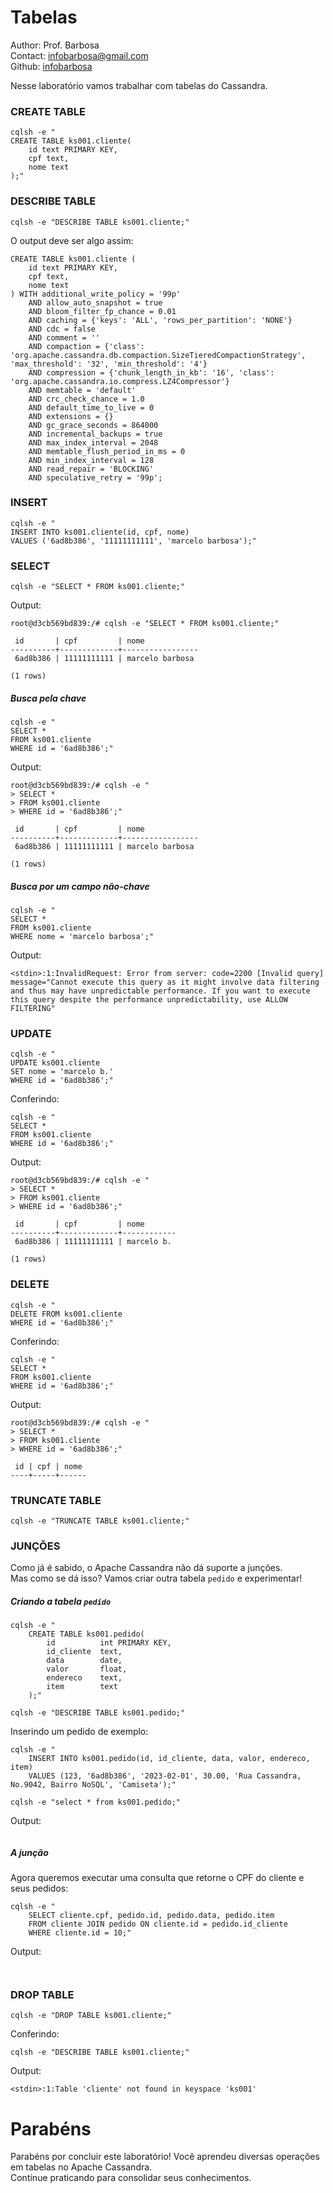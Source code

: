 # Tabelas
Author: Prof. Barbosa<br>
Contact: infobarbosa@gmail.com<br>
Github: [infobarbosa](https://github.com/infobarbosa)

Nesse laboratório vamos trabalhar com tabelas do Cassandra.

### CREATE TABLE
```
cqlsh -e "
CREATE TABLE ks001.cliente(
    id text PRIMARY KEY, 
    cpf text, 
    nome text
);"
```

### DESCRIBE TABLE
```
cqlsh -e "DESCRIBE TABLE ks001.cliente;"

```

O output deve ser algo assim:
```
CREATE TABLE ks001.cliente (
    id text PRIMARY KEY,
    cpf text,
    nome text
) WITH additional_write_policy = '99p'
    AND allow_auto_snapshot = true
    AND bloom_filter_fp_chance = 0.01
    AND caching = {'keys': 'ALL', 'rows_per_partition': 'NONE'}
    AND cdc = false
    AND comment = ''
    AND compaction = {'class': 'org.apache.cassandra.db.compaction.SizeTieredCompactionStrategy', 'max_threshold': '32', 'min_threshold': '4'}
    AND compression = {'chunk_length_in_kb': '16', 'class': 'org.apache.cassandra.io.compress.LZ4Compressor'}
    AND memtable = 'default'
    AND crc_check_chance = 1.0
    AND default_time_to_live = 0
    AND extensions = {}
    AND gc_grace_seconds = 864000
    AND incremental_backups = true
    AND max_index_interval = 2048
    AND memtable_flush_period_in_ms = 0
    AND min_index_interval = 128
    AND read_repair = 'BLOCKING'
    AND speculative_retry = '99p';
```

### INSERT
```
cqlsh -e "
INSERT INTO ks001.cliente(id, cpf, nome) 
VALUES ('6ad8b386', '11111111111', 'marcelo barbosa');"

```

### SELECT
```
cqlsh -e "SELECT * FROM ks001.cliente;"

```

Output:
```
root@d3cb569bd839:/# cqlsh -e "SELECT * FROM ks001.cliente;"

 id       | cpf         | nome
----------+-------------+-----------------
 6ad8b386 | 11111111111 | marcelo barbosa

(1 rows)
```

##### Busca pela chave
```
cqlsh -e "
SELECT * 
FROM ks001.cliente 
WHERE id = '6ad8b386';"

```
Output:
```
root@d3cb569bd839:/# cqlsh -e "
> SELECT * 
> FROM ks001.cliente 
> WHERE id = '6ad8b386';"

 id       | cpf         | nome
----------+-------------+-----------------
 6ad8b386 | 11111111111 | marcelo barbosa

(1 rows)
```

##### Busca por um campo não-chave
```
cqlsh -e "
SELECT * 
FROM ks001.cliente 
WHERE nome = 'marcelo barbosa';"

```

Output:
```
<stdin>:1:InvalidRequest: Error from server: code=2200 [Invalid query] message="Cannot execute this query as it might involve data filtering and thus may have unpredictable performance. If you want to execute this query despite the performance unpredictability, use ALLOW FILTERING"
```

### UPDATE
```
cqlsh -e "
UPDATE ks001.cliente 
SET nome = 'marcelo b.' 
WHERE id = '6ad8b386';"

```

Conferindo:
```
cqlsh -e "
SELECT * 
FROM ks001.cliente 
WHERE id = '6ad8b386';"

```

Output:
```
root@d3cb569bd839:/# cqlsh -e "
> SELECT * 
> FROM ks001.cliente 
> WHERE id = '6ad8b386';"

 id       | cpf         | nome
----------+-------------+------------
 6ad8b386 | 11111111111 | marcelo b.

(1 rows)
```

### DELETE
```
cqlsh -e "
DELETE FROM ks001.cliente 
WHERE id = '6ad8b386';"

```

Conferindo:
```
cqlsh -e "
SELECT * 
FROM ks001.cliente 
WHERE id = '6ad8b386';"

```

Output:
```
root@d3cb569bd839:/# cqlsh -e "
> SELECT * 
> FROM ks001.cliente 
> WHERE id = '6ad8b386';"

 id | cpf | nome
----+-----+------
```

### TRUNCATE TABLE
```
cqlsh -e "TRUNCATE TABLE ks001.cliente;"

```


### JUNÇÕES

Como já é sabido, o Apache Cassandra não dá suporte a junções. <br>
Mas como se dá isso? Vamos criar outra tabela `pedido` e experimentar!

##### Criando a tabela `pedido`
```
cqlsh -e "
    CREATE TABLE ks001.pedido(
        id          int PRIMARY KEY, 
        id_cliente  text, 
        data        date, 
        valor       float,
        endereco    text,
        item        text
    );"
```

```
cqlsh -e "DESCRIBE TABLE ks001.pedido;"
```

Inserindo um pedido de exemplo:
```
cqlsh -e "
    INSERT INTO ks001.pedido(id, id_cliente, data, valor, endereco, item) 
    VALUES (123, '6ad8b386', '2023-02-01', 30.00, 'Rua Cassandra, No.9042, Bairro NoSQL', 'Camiseta');"
```

```
cqlsh -e "select * from ks001.pedido;"

```

Output:
```

```

##### A junção
Agora queremos executar uma consulta que retorne o CPF do cliente e seus pedidos:
```
cqlsh -e "
    SELECT cliente.cpf, pedido.id, pedido.data, pedido.item
    FROM cliente JOIN pedido ON cliente.id = pedido.id_cliente
    WHERE cliente.id = 10;"

```

Output:
```


```

### DROP TABLE
```
cqlsh -e "DROP TABLE ks001.cliente;"

```

Conferindo:
```
cqlsh -e "DESCRIBE TABLE ks001.cliente;"

```

Output:
```
<stdin>:1:Table 'cliente' not found in keyspace 'ks001'
```


# Parabéns
Parabéns por concluir este laboratório! Você aprendeu diversas operações em tabelas no Apache Cassandra. <br>
Continue praticando para consolidar seus conhecimentos.